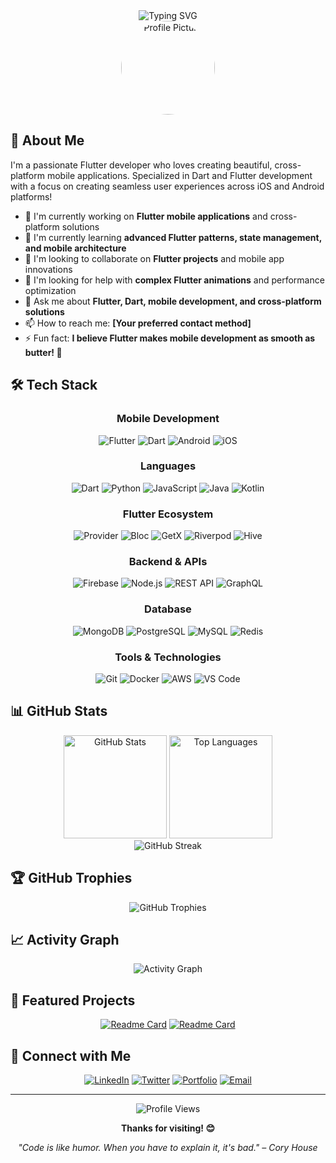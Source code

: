 <div align="center">
  <img src="https://readme-typing-svg.herokuapp.com?font=Fira+Code&pause=1000&color=2196F3&center=true&vCenter=true&width=435&lines=Hi+there!+I'm+oginoino+%F0%9F%91%8B;Welcome+to+my+GitHub+profile!;Let's+build+something+amazing!" alt="Typing SVG" />
</div>

<div align="center">
  <img src="https://github.com/oginoino.png" width="150" height="150" style="border-radius: 50%;" alt="Profile Picture">
</div>

## 🚀 About Me

I'm a passionate Flutter developer who loves creating beautiful, cross-platform mobile applications. Specialized in Dart and Flutter development with a focus on creating seamless user experiences across iOS and Android platforms!

- 🔭 I'm currently working on **Flutter mobile applications** and cross-platform solutions
- 🌱 I'm currently learning **advanced Flutter patterns, state management, and mobile architecture**
- 👯 I'm looking to collaborate on **Flutter projects** and mobile app innovations
- 🤔 I'm looking for help with **complex Flutter animations** and performance optimization
- 💬 Ask me about **Flutter, Dart, mobile development, and cross-platform solutions**
- 📫 How to reach me: **[Your preferred contact method]**
- ⚡ Fun fact: **I believe Flutter makes mobile development as smooth as butter! 🧈**

## 🛠️ Tech Stack

<div align="center">
  
### Mobile Development
![Flutter](https://img.shields.io/badge/-Flutter-02569B?style=flat-square&logo=flutter&logoColor=white)
![Dart](https://img.shields.io/badge/-Dart-0175C2?style=flat-square&logo=dart&logoColor=white)
![Android](https://img.shields.io/badge/-Android-3DDC84?style=flat-square&logo=android&logoColor=white)
![iOS](https://img.shields.io/badge/-iOS-000000?style=flat-square&logo=ios&logoColor=white)

### Languages
![Dart](https://img.shields.io/badge/-Dart-0175C2?style=flat-square&logo=dart&logoColor=white)
![Python](https://img.shields.io/badge/-Python-3776AB?style=flat-square&logo=python&logoColor=white)
![JavaScript](https://img.shields.io/badge/-JavaScript-F7DF1E?style=flat-square&logo=javascript&logoColor=black)
![Java](https://img.shields.io/badge/-Java-007396?style=flat-square&logo=java&logoColor=white)
![Kotlin](https://img.shields.io/badge/-Kotlin-0095D5?style=flat-square&logo=kotlin&logoColor=white)

### Flutter Ecosystem
![Provider](https://img.shields.io/badge/-Provider-02569B?style=flat-square&logo=flutter&logoColor=white)
![Bloc](https://img.shields.io/badge/-Bloc-02569B?style=flat-square&logo=flutter&logoColor=white)
![GetX](https://img.shields.io/badge/-GetX-9C27B0?style=flat-square&logo=flutter&logoColor=white)
![Riverpod](https://img.shields.io/badge/-Riverpod-02569B?style=flat-square&logo=flutter&logoColor=white)
![Hive](https://img.shields.io/badge/-Hive-FF6B35?style=flat-square&logo=flutter&logoColor=white)

### Backend & APIs
![Firebase](https://img.shields.io/badge/-Firebase-FFCA28?style=flat-square&logo=firebase&logoColor=black)
![Node.js](https://img.shields.io/badge/-Node.js-339933?style=flat-square&logo=node.js&logoColor=white)
![REST API](https://img.shields.io/badge/-REST_API-02569B?style=flat-square&logo=api&logoColor=white)
![GraphQL](https://img.shields.io/badge/-GraphQL-E10098?style=flat-square&logo=graphql&logoColor=white)

### Database
![MongoDB](https://img.shields.io/badge/-MongoDB-47A248?style=flat-square&logo=mongodb&logoColor=white)
![PostgreSQL](https://img.shields.io/badge/-PostgreSQL-336791?style=flat-square&logo=postgresql&logoColor=white)
![MySQL](https://img.shields.io/badge/-MySQL-4479A1?style=flat-square&logo=mysql&logoColor=white)
![Redis](https://img.shields.io/badge/-Redis-DC382D?style=flat-square&logo=redis&logoColor=white)

### Tools & Technologies
![Git](https://img.shields.io/badge/-Git-F05032?style=flat-square&logo=git&logoColor=white)
![Docker](https://img.shields.io/badge/-Docker-2496ED?style=flat-square&logo=docker&logoColor=white)
![AWS](https://img.shields.io/badge/-AWS-232F3E?style=flat-square&logo=amazon-aws&logoColor=white)
![VS Code](https://img.shields.io/badge/-VS_Code-007ACC?style=flat-square&logo=visual-studio-code&logoColor=white)

</div>

## 📊 GitHub Stats

<div align="center">
  <img src="https://github-readme-stats.vercel.app/api?username=oginoino&show_icons=true&theme=radical&hide_border=true" alt="GitHub Stats" height="165">
  <img src="https://github-readme-stats.vercel.app/api/top-langs/?username=oginoino&layout=compact&theme=radical&hide_border=true" alt="Top Languages" height="165">
</div>

<div align="center">
  <img src="https://github-readme-streak-stats.herokuapp.com/?user=oginoino&theme=radical&hide_border=true" alt="GitHub Streak">
</div>

## 🏆 GitHub Trophies

<div align="center">
  <img src="https://github-profile-trophy.vercel.app/?username=oginoino&theme=radical&no-frame=true&no-bg=true&margin-w=4" alt="GitHub Trophies">
</div>

## 📈 Activity Graph

<div align="center">
  <img src="https://github-readme-activity-graph.vercel.app/graph?username=oginoino&theme=react-dark&hide_border=true" alt="Activity Graph">
</div>

## 🌟 Featured Projects

<div align="center">
  
[![Readme Card](https://github-readme-stats.vercel.app/api/pin/?username=oginoino&repo=montreal&theme=radical&hide_border=true)](https://github.com/oginoino/montreal)
[![Readme Card](https://github-readme-stats.vercel.app/api/pin/?username=oginoino&repo=camilo&theme=radical&hide_border=true)](https://github.com/oginoino/camilo)

</div>

## 🤝 Connect with Me

<div align="center">
  
[![LinkedIn](https://img.shields.io/badge/-LinkedIn-0077B5?style=for-the-badge&logo=linkedin&logoColor=white)](https://www.linkedin.com/in/ginaldolaranjeiras/)
[![Twitter](https://img.shields.io/badge/-Twitter-1DA1F2?style=for-the-badge&logo=twitter&logoColor=white)](https://twitter.com/your-handle)
[![Portfolio](https://img.shields.io/badge/-Portfolio-000000?style=for-the-badge&logo=react&logoColor=white)](https://gino-portfolio-pm.web.app/)
[![Email](https://img.shields.io/badge/-Email-D14836?style=for-the-badge&logo=gmail&logoColor=white)](mailto:ginaldolaranjeiras@gmail.com)

</div>

---

<div align="center">
  <img src="https://komarev.com/ghpvc/?username=oginoino&label=Profile%20views&color=0e75b6&style=flat" alt="Profile Views">
  
  **Thanks for visiting! 😊**
  
  *"Code is like humor. When you have to explain it, it's bad." – Cory House*
</div>
